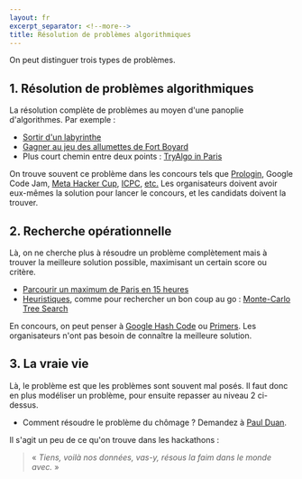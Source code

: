 ```yaml
---
layout: fr
excerpt_separator: <!--more-->
title: Résolution de problèmes algorithmiques
---
```


On peut distinguer trois types de problèmes.

<!--more-->

## 1. Résolution de problèmes algorithmiques

La résolution complète de problèmes au moyen d'une panoplie d'algorithmes. Par exemple :

- [Sortir d'un labyrinthe](https://tryalgo.org/tp4/)
- [Gagner au jeu des allumettes de Fort Boyard](https://jill-jenn.net/codeweek/1-quartdesinge.html)
- Plus court chemin entre deux points : [TryAlgo in Paris](https://nbviewer.jupyter.org/github/jilljenn/tryalgo/blob/master/examples/TryAlgo%20Maps%20in%20Paris.ipynb)

On trouve souvent ce problème dans les concours tels que [Prologin](https://prologin.org), Google Code Jam, [Meta Hacker Cup](https://www.facebook.com/hackercup), [ICPC](/icpc/), [etc.](https://jill-jenn.net/codeweek/4-competitions.html) Les organisateurs doivent avoir eux-mêmes la solution pour lancer le concours, et les candidats doivent la trouver.

## 2. Recherche opérationnelle

Là, on ne cherche plus à résoudre un problème complètement mais à trouver la meilleure solution possible, maximisant un certain score ou critère.

- [Parcourir un maximum de Paris en 15 heures](https://jill-jenn.net/codeweek/3-exploration-paris.html)
- [Heuristiques](https://fr.wikipedia.org/wiki/Heuristique_(mathématiques)), comme pour rechercher un bon coup au go : [Monte-Carlo Tree Search](https://en.wikipedia.org/wiki/Monte_Carlo_tree_search)

En concours, on peut penser à [Google Hash Code](https://hashcode.withgoogle.com) ou [Primers](http://primers.xyz). Les organisateurs n'ont pas besoin de connaître la meilleure solution.

## 3. La vraie vie

Là, le problème est que les problèmes sont souvent mal posés. Il faut donc en plus modéliser un problème, pour ensuite repasser au niveau 2 ci-dessus.

- Comment résoudre le problème du chômage ? Demandez à [Paul Duan](http://www.lefigaro.fr/emploi/2016/01/27/09005-20160127ARTFIG00025-paul-duan-le-petit-genie-qui-veut-resoudre-le-chomage-en-france.php).

Il s'agit un peu de ce qu'on trouve dans les hackathons :

> « *Tiens, voilà nos données, vas-y, résous la faim dans le monde avec.* »
